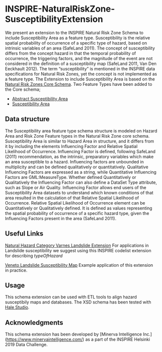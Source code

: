 # INSPIRE-NaturalRiskZone-SusceptibilityExtension
We present an extension to the INSPIRE Natural Risk Zone Schema to include Susceptibility Area as a feature type. Susceptibility is the relative spatial probability of occurrence of a specific type of hazard, based on intrinsic variables of an area (SafeLand 2011). The concept of susceptibility differs from the concept hazard in that the temporal probability of occurrence, the triggering factors, and the magnitude of the event are not considered in the definition of a susceptibility map (SafeLand 2011, Van Den Eeckhault 2012).
The term “susceptibility” is mentioned in the INSPIRE data specifications for Natural Risk Zones, yet the concept is not implemented as a feature type. The Extension to include Susceptibility Area is based on the [Natural Risk Zones Core Schema](https://inspire.ec.europa.eu/schemas/nz-core/4.0/). Two Feature Types have been added to the Core schema; 
*  [Abstract Susceptibility Area](http://minerva.codes/featureconcept/AbstractSusceptibilityArea)
*  [Susceptibility Area](http://minerva.codes/featureconcept/SusceptibilityArea)

## Data structure
The Susceptibility area feature type schema structure is modeled on Hazard Area and Risk Zone Feature types in the Natural Risk Zone core schema. Susceptibility Area is similar to Hazard Area in structure, and it differs from it by including the elements Influencing Factor and Relative Spatial Likelihood of Occurrence. Influencing Factor is defined, following SafeLand (2011) recommendation, as the intrinsic, preparatory variables which make an area susceptible to a hazard. Influencing factors are unbounded in multiplicity and can be defined qualitatively or quantitatively. Qualitative Influencing Factors are expressed as a string, while Quantitative Influencing Factors are GML:MeasureType. Whether defined Quantitatively or Qualitatively the Influencing Factor can also define a DataSet Type attribute, such as Slope or Air Quality. Influencing Factor allows end users of the Susceptibility Area datasets to understand which known conditions of that area resulted in the calculation of that Relative Spatial Likelihood of Occurrence.  Relative Spatial Likelihood of Occurrence element can be Quantitatively or Qualitatively defined. It is defined as values representing the spatial probability of occurrence of a specific hazard type, given the Influencing Factors present in the area (SafeLand 2011). 

## Useful Links 

[Natural Hazard Category Varnes Landslide Extension](http://minerva.codes/codelist/NaturalHazardCategoryValue) For applications in Landslide susceptibility we suggest using this INSPIRE codelist extension for describing *typeOfHazard*

[Veneto Landslide Susceptibility Map](https://map.italy.minervageohazards.com/) Example application of this extension in practice. 

## Usage
This schema extension can be used with ETL tools to align hazard susceptibily maps and databases. The XSD schema has been tested with [Hale Studio](https://www.wetransform.to/products/halestudio/). 

## Acknowledgments
This schema extension has been developed by [Minerva Intelligence Inc.] (https://www.minervaintelligence.com/) as a part of the INSPIRE Helsinki 2019 Data Challenge. 
